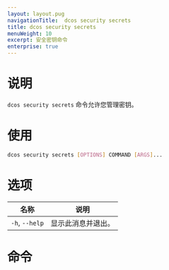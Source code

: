 ```yaml
---
layout: layout.pug
navigationTitle:  dcos security secrets
title: dcos security secrets
menuWeight: 10
excerpt: 安全密钥命令
enterprise: true
---
```


# 说明

`dcos security secrets` 命令允许您管理密钥。

# 使用

```bash
dcos security secrets [OPTIONS] COMMAND [ARGS]...
```
 # 选项

| 名称 | 说明 |
|------------------|----------------------|
|  `-h`, `--help` |                显示此消息并退出。|

# 命令

